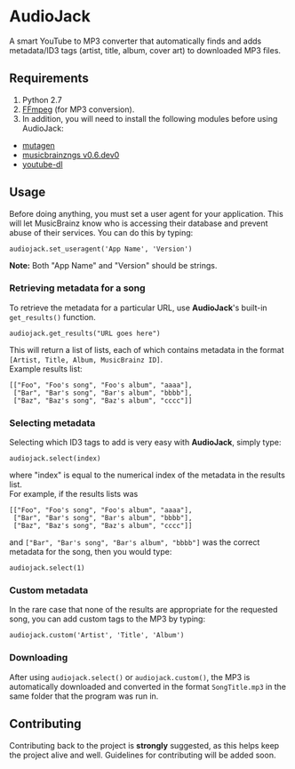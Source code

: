 # AudioJack
A smart YouTube to MP3 converter that automatically finds and adds metadata/ID3 tags (artist, title, album, cover art) to downloaded MP3 files.

## Requirements
1. Python 2.7
2. [FFmpeg](https://www.ffmpeg.org/) (for MP3 conversion).  
3. In addition, you will need to install the following modules before using AudioJack:
 - [mutagen](https://bitbucket.org/lazka/mutagen)
 - [musicbrainzngs v0.6.dev0](https://github.com/alastair/python-musicbrainzngs)
 - [youtube-dl](https://github.com/rg3/youtube-dl)

## Usage
Before doing anything, you must set a user agent for your application. This will let MusicBrainz know who is accessing their database and prevent abuse of their services. You can do this by typing:

    audiojack.set_useragent('App Name', 'Version')
**Note:** Both "App Name" and "Version" should be strings.

### Retrieving metadata for a song
To retrieve the metadata for a particular URL, use **AudioJack**'s built-in `get_results()` function.

    audiojack.get_results("URL goes here")
This will return a list of lists, each of which contains metadata in the format `[Artist, Title, Album, MusicBrainz ID]`.  
Example results list:

    [["Foo", "Foo's song", "Foo's album", "aaaa"],
     ["Bar", "Bar's song", "Bar's album", "bbbb"],
     ["Baz", "Baz's song", "Baz's album", "cccc"]]

### Selecting metadata
Selecting which ID3 tags to add is very easy with **AudioJack**, simply type:

    audiojack.select(index)
where "index" is equal to the numerical index of the metadata in the results list.  
For example, if the results lists was

    [["Foo", "Foo's song", "Foo's album", "aaaa"],
     ["Bar", "Bar's song", "Bar's album", "bbbb"],
     ["Baz", "Baz's song", "Baz's album", "cccc"]]
and `["Bar", "Bar's song", "Bar's album", "bbbb"]` was the correct metadata for the song, then you would type:

    audiojack.select(1)

### Custom metadata
In the rare case that none of the results are appropriate for the requested song, you can add custom tags to the MP3 by typing:

    audiojack.custom('Artist', 'Title', 'Album')

### Downloading
After using `audiojack.select()` or `audiojack.custom()`, the MP3 is automatically downloaded and converted in the format `SongTitle.mp3` in the same folder that the program was run in.

## Contributing
Contributing back to the project is **strongly** suggested, as this helps keep the project alive and well. Guidelines for contributing will be added soon.
